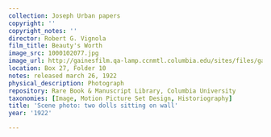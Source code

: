 ```yaml
---
collection: Joseph Urban papers
copyright: ''
copyright_notes: ''
director: Robert G. Vignola
film_title: Beauty's Worth
image_src: 1000102077.jpg
image_url: http://gainesfilm.qa-lamp.ccnmtl.columbia.edu/sites/files/gainesfilm/images/1000102077.jpg
location: Box 27, Folder 10
notes: released march 26, 1922
physical_description: Photograph
repository: Rare Book & Manuscript Library, Columbia University
taxonomies: [Image, Motion Picture Set Design, Historiography]
title: 'Scene photo: two dolls sitting on wall'
year: '1922'

---
```

